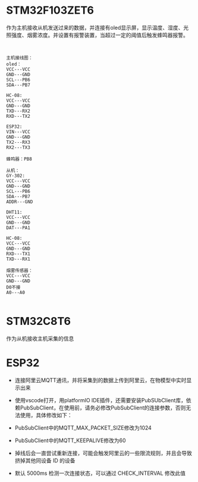 # STM32F103ZET6

作为主机接收从机发送过来的数据，并连接有oled显示屏，显示温度、湿度、光照强度、烟雾浓度。并设置有报警装置，当超过一定的阈值后触发蜂鸣器报警。

```shell


主机接线图：
oled：
VCC---VCC
GND---GND
SCL---PB6
SDA---PB7

HC-08:
VCC---VCC
GND---GND
TXD---RX2
RXD---TX2

ESP32:
VIN---VCC
GND---GND
TX2---RX3
RX2---TX3

蜂鸣器：PB8

从机：
GY-302:
VCC---VCC
GND---GND
SCL---PB6
SDA---PB7
ADDR---GND

DHT11:
VCC---VCC
GND---GND
DAT---PA1

HC-08:
VCC---VCC
GND---GND
RXD---TX1
TXD---RX1

烟雾传感器：
VCC---VCC
GND---GND
D0不接
A0---A0


```



# STM32C8T6

作为从机接收主机采集的信息



# ESP32

- 连接阿里云MQTT通讯，并将采集到的数据上传到阿里云，在物模型中实时显示出来

- 使用vscode打开，用platformIO IDE插件，还需要安装PubSUbClient库，依赖PubSubClient，在使用前，请务必修改PubSubClient的连接参数，否则无法使用，具体修改如下：
- PubSubClient中的MQTT_MAX_PACKET_SIZE修改为1024
- PubSubClient中的MQTT_KEEPALIVE修改为60
- 掉线后会一直尝试重新连接，可能会触发阿里云的一些限流规则，并且会导致挤掉其他同设备 ID 的设备
- 默认 5000ms 检测一次连接状态，可以通过 CHECK_INTERVAL 修改此值
